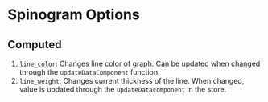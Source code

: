 # Spinogram Options

## Computed
1. `line_color`: 
Changes line color of graph. Can be updated when changed through the `updateDataComponent` function.
2. `line_weight`: Changes current thickness of the line. When changed, value is updated through the `updateDatacomponent` in the store.
